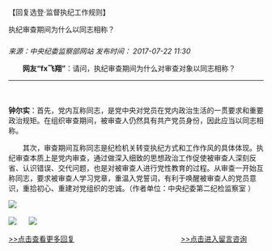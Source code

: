 ## 

【回复选登·监督执纪工作规则】

执纪审查期间为什么以同志相称？

### 

_来源：中央纪委监察部网站_ _发布时间： 2017-07-22 11:30_

　　**网友“fx飞翔”**：请问，执纪审查期间为什么对审查对象以同志相称？

___

　　

**钟尔实**：首先，党内互称同志，是党中央对党员在党内政治生活的一贯要求和重要政治规矩。在组织审查期间，被审查人仍然具有共产党员身份，因此应当以同志相称。

　　其次，审查期间互称同志是纪检机关转变执纪方式和工作作风的具体体现。执纪审查本质上是党内审查，通过做深入细致的思想政治工作促使被审查人深刻反省、认识错误、交代问题，也是对被审查人进行党性教育的过程。从审查一开始互称同志，要求被审查人学习党章，重温入党誓词，有利于唤醒被审查人的党员意识，重拾初心、重建对党组织的忠诚。（作者单位：中央纪委第二纪检监察室 ）

![](https://www.ccdi.gov.cn/hdjln/ywtt/201707/W020210531593457448269.jpg) 

[![](https://www.ccdi.gov.cn/hdjln/ywtt/201707/W020210531593457570800.jpg)](http://www.ccdi.gov.cn/hdjl/hfxd/index.html)      [![](https://www.ccdi.gov.cn/hdjln/ywtt/201707/W020210531593457677632.jpg)](http://interact.ccdi.gov.cn/lyb/index.html) 

[\>>点击查看更多回复](http://www.ccdi.gov.cn/hdjl/hfxd/index.html)　　　　　　　　　　　　　　　[\>>点击进入留言咨询](http://interact.ccdi.gov.cn/lyb/index.html)